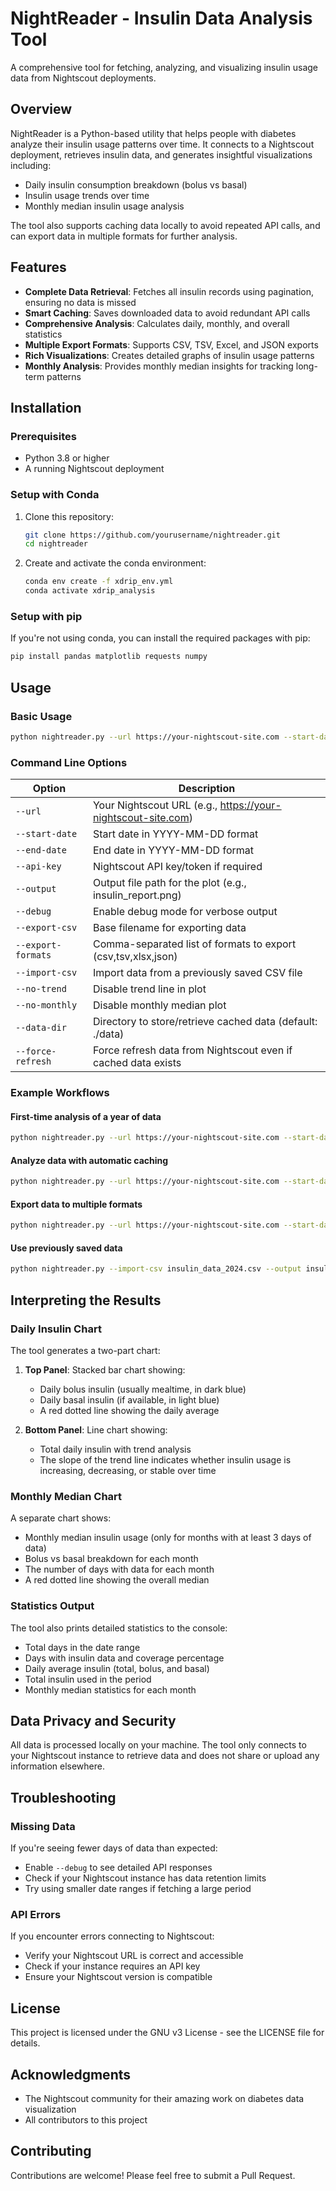 # NightReader - Insulin Data Analysis Tool

A comprehensive tool for fetching, analyzing, and visualizing insulin usage data from Nightscout deployments.

## Overview

NightReader is a Python-based utility that helps people with diabetes analyze their insulin usage patterns over time. It connects to a Nightscout deployment, retrieves insulin data, and generates insightful visualizations including:

- Daily insulin consumption breakdown (bolus vs basal)
- Insulin usage trends over time
- Monthly median insulin usage analysis

The tool also supports caching data locally to avoid repeated API calls, and can export data in multiple formats for further analysis.

## Features

- **Complete Data Retrieval**: Fetches all insulin records using pagination, ensuring no data is missed
- **Smart Caching**: Saves downloaded data to avoid redundant API calls
- **Comprehensive Analysis**: Calculates daily, monthly, and overall statistics
- **Multiple Export Formats**: Supports CSV, TSV, Excel, and JSON exports
- **Rich Visualizations**: Creates detailed graphs of insulin usage patterns
- **Monthly Analysis**: Provides monthly median insights for tracking long-term patterns

## Installation

### Prerequisites

- Python 3.8 or higher
- A running Nightscout deployment

### Setup with Conda

1. Clone this repository:
   ```bash
   git clone https://github.com/yourusername/nightreader.git
   cd nightreader
   ```

2. Create and activate the conda environment:
   ```bash
   conda env create -f xdrip_env.yml
   conda activate xdrip_analysis
   ```

### Setup with pip

If you're not using conda, you can install the required packages with pip:

```bash
pip install pandas matplotlib requests numpy
```

## Usage

### Basic Usage

```bash
python nightreader.py --url https://your-nightscout-site.com --start-date 2024-01-01 --end-date 2024-12-31
```

### Command Line Options

| Option | Description |
|--------|-------------|
| `--url` | Your Nightscout URL (e.g., https://your-nightscout-site.com) |
| `--start-date` | Start date in YYYY-MM-DD format |
| `--end-date` | End date in YYYY-MM-DD format |
| `--api-key` | Nightscout API key/token if required |
| `--output` | Output file path for the plot (e.g., insulin_report.png) |
| `--debug` | Enable debug mode for verbose output |
| `--export-csv` | Base filename for exporting data |
| `--export-formats` | Comma-separated list of formats to export (csv,tsv,xlsx,json) |
| `--import-csv` | Import data from a previously saved CSV file |
| `--no-trend` | Disable trend line in plot |
| `--no-monthly` | Disable monthly median plot |
| `--data-dir` | Directory to store/retrieve cached data (default: ./data) |
| `--force-refresh` | Force refresh data from Nightscout even if cached data exists |

### Example Workflows

#### First-time analysis of a year of data

```bash
python nightreader.py --url https://your-nightscout-site.com --start-date 2024-01-01 --end-date 2024-12-31 --debug --output insulin_2024.png
```

#### Analyze data with automatic caching

```bash
python nightreader.py --url https://your-nightscout-site.com --start-date 2024-01-01 --end-date 2024-12-31 --data-dir ./insulin_data
```

#### Export data to multiple formats

```bash
python nightreader.py --url https://your-nightscout-site.com --start-date 2024-01-01 --end-date 2024-12-31 --export-csv insulin_data_2024 --export-formats csv,tsv,xlsx
```

#### Use previously saved data

```bash
python nightreader.py --import-csv insulin_data_2024.csv --output insulin_report_2024.png
```

## Interpreting the Results

### Daily Insulin Chart

The tool generates a two-part chart:

1. **Top Panel**: Stacked bar chart showing:
   - Daily bolus insulin (usually mealtime, in dark blue)
   - Daily basal insulin (if available, in light blue)
   - A red dotted line showing the daily average

2. **Bottom Panel**: Line chart showing:
   - Total daily insulin with trend analysis
   - The slope of the trend line indicates whether insulin usage is increasing, decreasing, or stable over time

### Monthly Median Chart

A separate chart shows:
- Monthly median insulin usage (only for months with at least 3 days of data)
- Bolus vs basal breakdown for each month
- The number of days with data for each month
- A red dotted line showing the overall median

### Statistics Output

The tool also prints detailed statistics to the console:
- Total days in the date range
- Days with insulin data and coverage percentage
- Daily average insulin (total, bolus, and basal)
- Total insulin used in the period
- Monthly median statistics for each month

## Data Privacy and Security

All data is processed locally on your machine. The tool only connects to your Nightscout instance to retrieve data and does not share or upload any information elsewhere.

## Troubleshooting

### Missing Data

If you're seeing fewer days of data than expected:
- Enable `--debug` to see detailed API responses
- Check if your Nightscout instance has data retention limits
- Try using smaller date ranges if fetching a large period

### API Errors

If you encounter errors connecting to Nightscout:
- Verify your Nightscout URL is correct and accessible
- Check if your instance requires an API key
- Ensure your Nightscout version is compatible

## License

This project is licensed under the GNU v3 License - see the LICENSE file for details.

## Acknowledgments

- The Nightscout community for their amazing work on diabetes data visualization
- All contributors to this project

## Contributing

Contributions are welcome! Please feel free to submit a Pull Request.
